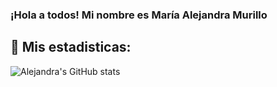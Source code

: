 ### ¡Hola a todos! Mi nombre es María Alejandra Murillo 

## 🔎 Mis estadisticas: 

![Alejandra's GitHub stats](https://github-readme-stats.vercel.app/api?username=AlejandraMurilloL&show_icons=true&theme=tokyonight)
